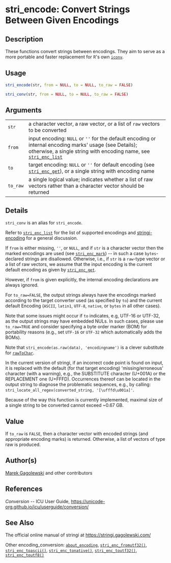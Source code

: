 # stri_encode: Convert Strings Between Given Encodings

## Description

These functions convert strings between encodings. They aim to serve as a more portable and faster replacement for <span style="font-family: Courier New, Courier; color: #666666;">**R**</span>\'s own [`iconv`](https://stat.ethz.ch/R-manual/R-devel/library/base/html/iconv.html).

## Usage

``` r
stri_encode(str, from = NULL, to = NULL, to_raw = FALSE)

stri_conv(str, from = NULL, to = NULL, to_raw = FALSE)
```

## Arguments

|          |                                                                                                                                                                                                  |
|----------|--------------------------------------------------------------------------------------------------------------------------------------------------------------------------------------------------|
| `str`    | a character vector, a raw vector, or a list of `raw` vectors to be converted                                                                                                                     |
| `from`   | input encoding: `NULL` or `''` for the default encoding or internal encoding marks\' usage (see Details); otherwise, a single string with encoding name, see [`stri_enc_list`](stri_enc_list.md) |
| `to`     | target encoding: `NULL` or `''` for default encoding (see [`stri_enc_get`](stri_enc_set.md)), or a single string with encoding name                                                              |
| `to_raw` | a single logical value; indicates whether a list of raw vectors rather than a character vector should be returned                                                                                |

## Details

`stri_conv` is an alias for `stri_encode`.

Refer to [`stri_enc_list`](stri_enc_list.md) for the list of supported encodings and [stringi-encoding](about_encoding.md) for a general discussion.

If `from` is either missing, `''`, or `NULL`, and if `str` is a character vector then the marked encodings are used (see [`stri_enc_mark`](stri_enc_mark.md)) -- in such a case `bytes`-declared strings are disallowed. Otherwise, i.e., if `str` is a `raw`-type vector or a list of raw vectors, we assume that the input encoding is the current default encoding as given by [`stri_enc_get`](stri_enc_set.md).

However, if `from` is given explicitly, the internal encoding declarations are always ignored.

For `to_raw=FALSE`, the output strings always have the encodings marked according to the target converter used (as specified by `to`) and the current default Encoding (`ASCII`, `latin1`, `UTF-8`, `native`, or `bytes` in all other cases).

Note that some issues might occur if `to` indicates, e.g, UTF-16 or UTF-32, as the output strings may have embedded NULs. In such cases, please use `to_raw=TRUE` and consider specifying a byte order marker (BOM) for portability reasons (e.g., set `UTF-16` or `UTF-32` which automatically adds the BOMs).

Note that `stri_encode(as.raw(data), 'encodingname')` is a clever substitute for [`rawToChar`](https://stat.ethz.ch/R-manual/R-devel/library/base/html/rawConversion.html).

In the current version of <span class="pkg">stringi</span>, if an incorrect code point is found on input, it is replaced with the default (for that target encoding) \'missing/erroneous\' character (with a warning), e.g., the SUBSTITUTE character (U+001A) or the REPLACEMENT one (U+FFFD). Occurrences thereof can be located in the output string to diagnose the problematic sequences, e.g., by calling: `stri_locate_all_regex(converted_string, '[\ufffd\u001a]'`.

Because of the way this function is currently implemented, maximal size of a single string to be converted cannot exceed \~0.67 GB.

## Value

If `to_raw` is `FALSE`, then a character vector with encoded strings (and appropriate encoding marks) is returned. Otherwise, a list of vectors of type raw is produced.

## Author(s)

[Marek Gagolewski](https://www.gagolewski.com/) and other contributors

## References

*Conversion* -- ICU User Guide, <https://unicode-org.github.io/icu/userguide/conversion/>

## See Also

The official online manual of <span class="pkg">stringi</span> at <https://stringi.gagolewski.com/>

Other encoding_conversion: [`about_encoding`](about_encoding.md), [`stri_enc_fromutf32()`](stri_enc_fromutf32.md), [`stri_enc_toascii()`](stri_enc_toascii.md), [`stri_enc_tonative()`](stri_enc_tonative.md), [`stri_enc_toutf32()`](stri_enc_toutf32.md), [`stri_enc_toutf8()`](stri_enc_toutf8.md)
